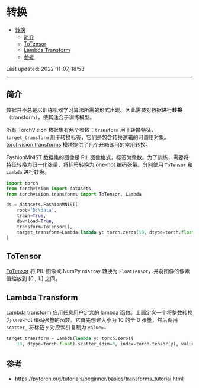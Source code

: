 # 转换

- [转换](#转换)
  - [简介](#简介)
  - [ToTensor](#totensor)
  - [Lambda Transform](#lambda-transform)
  - [参考](#参考)

Last updated: 2022-11-07, 18:53
****

## 简介

数据并不总是以训练机器学习算法所需的形式出现。因此需要对数据进行**转换**（transform），使其适合于训练模型。

所有 TorchVision 数据集有两个参数：`transform` 用于转换特征，`target_transform` 用于转换标签，它们是包含转换逻辑的可调用对象。[torchvision.transforms](https://pytorch.org/vision/stable/transforms.html) 模块提供了几个开箱即用的常用转换。

FashionMNIST 数据集的图像是 PIL 图像格式，标签为整数。为了训练，需要将特征转换为归一化张量，将标签转换为 one-hot 编码张量。分别使用 `ToTensor` 和 `Lambda` 进行转换。

```python
import torch
from torchvision import datasets
from torchvision.transforms import ToTensor, Lambda

ds = datasets.FashionMNIST(
    root="D:\data",
    train=True,
    download=True,
    transform=ToTensor(),
    target_transform=Lambda(lambda y: torch.zeros(10, dtype=torch.float).scatter_(0, torch.tensor(y), value=1))
)
```

## ToTensor

[ToTensor](https://pytorch.org/vision/stable/transforms.html) 将 PIL 图像或 NumPy `ndarray` 转换为 `FloatTensor`，并将图像的像素值缩放到 [0., 1.] 之间。

## Lambda Transform

Lambda transform 应用任意用户定义的 lambda 函数。上面定义一个将整数转换为 one-hot 编码张量的函数。它首先创建大小为 10 的全 0 张量，然后调用 `scatter_` 将标签 `y` 对应索引复制为 `value=1`.

```python
target_transform = Lambda(lambda y: torch.zeros(
    10, dtype=torch.float).scatter_(dim=0, index=torch.tensor(y), value=1))
```

## 参考

- https://pytorch.org/tutorials/beginner/basics/transforms_tutorial.html

